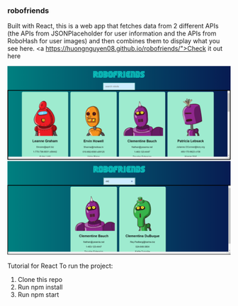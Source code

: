 ### robofriends

Built with React, this is a web app that fetches data from 2 different APIs (the APIs from JSONPlaceholder for user information and the APIs from RoboHash for user images) and then combines them to display what you see here. 
<a https://huongnguyen08.github.io/robofriends/">Check it out here</a>

![picture of the app](https://github.com/HuongNguyen08/robofriends/blob/main/robofriends%20image.PNG)
![picture of the app](https://github.com/HuongNguyen08/robofriends/blob/main/robofriends%20searching.PNG)


Tutorial for React To run the project:

1. Clone this repo
2. Run npm install
3. Run npm start

